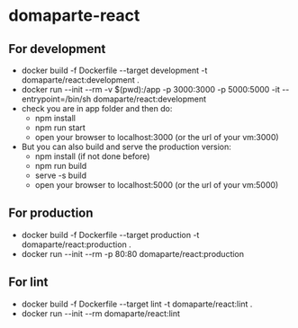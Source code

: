 # domaparte-react

## For development
  - docker build -f Dockerfile --target development -t domaparte/react:development .
  - docker run --init --rm -v $(pwd):/app -p 3000:3000 -p 5000:5000 -it --entrypoint=/bin/sh domaparte/react:development
  - check you are in app folder and then do:
    - npm install
    - npm run start
    - open your browser to localhost:3000 (or the url of your vm:3000)
  - But you can also build and serve the production version:
    - npm install (if not done before)
    - npm run build
    - serve -s build
    - open your browser to localhost:5000 (or the url of your vm:5000)

## For production
  - docker build -f Dockerfile --target production -t domaparte/react:production .
  - docker run --init --rm -p 80:80 domaparte/react:production

## For lint
  - docker build -f Dockerfile --target lint -t domaparte/react:lint .
  - docker run --init --rm domaparte/react:lint
